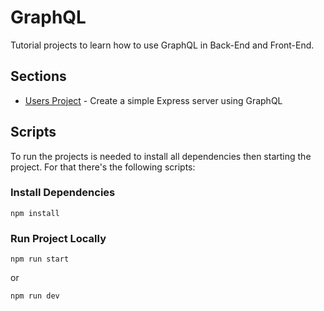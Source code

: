 # GraphQL

Tutorial projects to learn how to use GraphQL in Back-End and Front-End.

## Sections

- <a href="/users">Users Project</a> - Create a simple Express server using GraphQL

## Scripts

To run the projects is needed to install all dependencies then starting the project. For that there's the following scripts:

### Install Dependencies

<code>npm install</code>

### Run Project Locally

<code>npm run start</code>

or

<code>npm run dev</code>